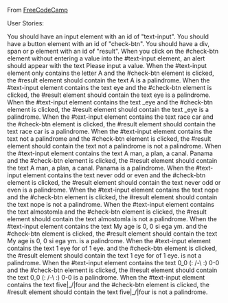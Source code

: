 From [FreeCodeCamp](https://www.freecodecamp.org/learn/javascript-algorithms-and-data-structures-v8/build-a-palindrome-checker-project/build-a-palindrome-checker)

User Stories:

You should have an input element with an id of "text-input".
You should have a button element with an id of "check-btn".
You should have a div, span or p element with an id of "result".
When you click on the #check-btn element without entering a value into the #text-input element, an alert should appear with the text Please input a value.
When the #text-input element only contains the letter A and the #check-btn element is clicked, the #result element should contain the text A is a palindrome.
When the #text-input element contains the text eye and the #check-btn element is clicked, the #result element should contain the text eye is a palindrome.
When the #text-input element contains the text _eye and the #check-btn element is clicked, the #result element should contain the text _eye is a palindrome.
When the #text-input element contains the text race car and the #check-btn element is clicked, the #result element should contain the text race car is a palindrome.
When the #text-input element contains the text not a palindrome and the #check-btn element is clicked, the #result element should contain the text not a palindrome is not a palindrome.
When the #text-input element contains the text A man, a plan, a canal. Panama and the #check-btn element is clicked, the #result element should contain the text A man, a plan, a canal. Panama is a palindrome.
When the #text-input element contains the text never odd or even and the #check-btn element is clicked, the #result element should contain the text never odd or even is a palindrome.
When the #text-input element contains the text nope and the #check-btn element is clicked, the #result element should contain the text nope is not a palindrome.
When the #text-input element contains the text almostomla and the #check-btn element is clicked, the #result element should contain the text almostomla is not a palindrome.
When the #text-input element contains the text My age is 0, 0 si ega ym. and the #check-btn element is clicked, the #result element should contain the text My age is 0, 0 si ega ym. is a palindrome.
When the #text-input element contains the text 1 eye for of 1 eye. and the #check-btn element is clicked, the #result element should contain the text 1 eye for of 1 eye. is not a palindrome.
When the #text-input element contains the text 0_0 (: /-\ :) 0-0 and the #check-btn element is clicked, the #result element should contain the text 0_0 (: /-\ :) 0-0 is a palindrome.
When the #text-input element contains the text five|\_/|four and the #check-btn element is clicked, the #result element should contain the text five|\_/|four is not a palindrome.
